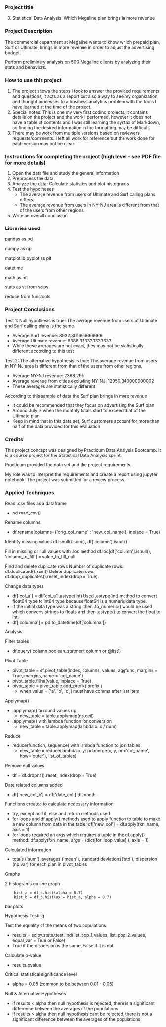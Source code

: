 ### Project title
03. Statistical Data Analysis: Which Megaline plan brings in more revenue

### Project Description
The commercial department at Megaline wants to know which prepaid plan, Surf or Ultimate, brings in more revenue in order to adjust the advertising budget.

Perform preliminary analysis on 500 Megaline clients by analyzing their stats and behaviors.

### How to use this project
1. The project shows the steps I took to answer the provided requirements and questions, it acts as a report but also a way to see my organization and thought processes to a business analytics problem with the tools I have learned at the time of the project.
2. Special notes: This is one my very first coding projects, it contains details on the project and the work I performed, however it does not have a table of contents and I was still learning the syntax of Markdown, so finding the desired information in the formatting may be difficult.
3. There may be work from multiple versions based on reviewers requests/comments. I left all work for reference but the work done for each version may not be clear.

### Instructions for completing the project (high level - see PDF file for more details)
1. Open the data file and study the general information
2. Preprocess the data
3. Analyze the data: Calculate statistics and plot histograms
4. Test the hypotheses
	- The average revenue from users of Ultimate and Surf calling plans differs.
	- The average revenue from users in NY-NJ area is different from that of the users from other regions.
5. Write an overall conclusion

### Libraries used
pandas as pd

numpy as np

matplotlib.pyplot as plt

datetime

math as mt

stats as st from scipy

reduce from functools

### Project Conclusions
Test 1: Null hypothesis is true: The average revenue from users of Ultimate and Surf calling plans is the same.
- Average Surf revenue: 8932.301666666666
- Average Ultimate revenue: 6386.333333333333
- While these averages are not exact, they may not be statistically different according to this test

Test 2: The alternative hypothesis is true: The average revenue from users in NY-NJ area is different from that of the users from other regions.
- Average NY-NJ revenue: 2368.295
- Average revenue from cities excluding NY-NJ: 12950.340000000002
- These averages are statistically different

According to this sample of data the Surf plan brings in more revenue
- It could be recommended that they focus on advertising the Surf plan
- Around July is when the monthly totals start to exceed that of the Ultimate plan
- Keep in mind that in this data set, Surf customers account for more than half of the data provided for this evaluation

### Credits
This project concept was designed by Practicum Data Analysis Bootcamp. It is a course project for the Statistical Data Analysis sprint. 

Practicum provided the data set and the project requirements. 

My role was to interpret the requirements and create a report using jupyter notebook. The project was submitted for a review process.

### Applied Techniques
Read .csv files as a dataframe
- pd.read_csv()

Rename columns
- df.rename(columns={'orig_col_name' : 'new_col_name'}, inplace = True)

Identify missing values
df.isnull().sum(), df['column'].isnull()

Fill in missing or null values with .loc method
df.loc[df['column'].isnull(), 'column_to_fill'] = value_to_fill_null

Find and delete duplicate rows
Number of duplicate rows: df.duplicated().sum()
Delete duplicate rows: df.drop_duplicates().reset_index(drop = True)

Change data types
- df['col_a'] = df['col_a'].astype(int) Used .astype(int) method to convert float64 type to int64 type because float64 is a numeric data type.
- If the initial data type was a string, then .to_numeric() would be used which converts strings to floats and then .astype() to convert the float to int.
- df['columna'] = pd.to_datetime(df['columna'])

Analysis

Filter tables
- df.query('column boolean_statment column or @list')

Pivot Table
- pivot_table = df.pivot_table(index, columns, values, aggfunc, margins = True, margins_name = 'col_name')
- pivot_table.fillna(value, inplace = True)
- pivot_table = pivot_table.add_prefix('prefix')
	- when value = ['a', 'b', 'c',] must have comma after last item

Applymap()
- .applymap() to round values up
	- new_table = table.applymap(np.ceil)
- .applymap() with lambda function for conversion
	- new_table = table.applymap(lambda x: x / num)

Reduce
- reduce(function, sequence) with lambda function to join tables
	- new_table = reduce(lambda x, y: pd.merge(x, y, on='col_name', how='outer'), list_of_tables)

Remove null values
- df = df.dropna().reset_index(drop = True)

Date related columns added
- df['new_col_b'] = df['date_col'].dt.month

Functions created to calculate necessary information
- try, except and if, else and return methods used
- for loops and df.apply() methods used to apply function to table to make a new column from data in the table: df['new_col'] = df.apply(fxn_name, axis = 1)
- for loops required an args which requires a tuple in the df.apply() method: df.apply(fxn_name, args = (dict[for_loop_value],), axis = 1)

Calculated information
- totals ('sum'), averages ('mean'), standard  deviations('std'), dispersion (np.var) for each plan in pivot_tables

Graphs

2 histograms on one graph
```
	hist_a = df_a.hist(alpha = 0.7)
	hist_b = df_b.hist(ax = hist_a, alpha = 0.7)
```

bar plots

Hypothesis Testing

Test the equality of the means of two populations
- results = scipy.stats.ttest_ind(list_pop_1_values, list_pop_2_values, equal_var = True or False)
- True if the dispersion is the same, False if it is not

Calculate p-value
- results.pvalue

Critical statistical significance level
- alpha = 0.05 (common to be between 0.01 - 0.05)

Null & Alternative Hypotheses
- if results < alpha then null hypothesis is rejected, there is a significant difference between the averages of the populations
- if results > alpha then null hypothesis cant be rejected, there is not a significant difference between the averages of the populations